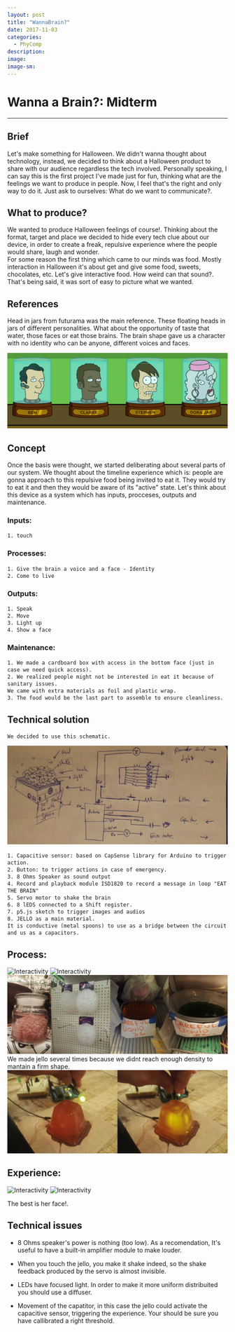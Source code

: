 ```yaml
---
layout: post
title: "WannaBrain?"
date: 2017-11-03
categories: 
  - PhyComp
description: 
image: 
image-sm:
---
```


# Wanna a Brain?: Midterm
------


## Brief

Let's make something for Halloween. We didn't wanna thought about technology, instead, we decided to think about a Halloween product to share with our audience regardless the tech involved. Personally speaking, I can say this is the first project I've made just for fun, thinking what are the feelings we want to produce in people. Now, I feel that's the right and only way to do it. Just ask to ourselves: What do we want to communicate?. 

## What to produce?

We wanted to produce Halloween feelings of course!. Thinking about the format, target and place we decided to hide every tech clue about our device, in order to create a freak, repulsive experience where the people would share, laugh and wonder.  
For some reason the first thing which came to our minds was food. Mostly interaction in Halloween it's about get and give some food, sweets, chocolates, etc. Let's give interactive food. How weird can that sound?. That's being said, it was sort of easy to picture what we wanted. 

## References

Head in jars from futurama was the main reference. These floating heads in jars of different personalities. What about the opportunity of taste that water, those faces or eat those brains. The brain shape gave us a character with no identity who can be anyone, different voices and faces.

![Interactivity](/assets/wannaBrain07.png)

## Concept

Once the basis were thought, we started deliberating about several parts of our system. We thought about the timeline experience which is: people are gonna approach to this repulsive food being invited to eat it. They would try to eat it and then they would be aware of its "active" state.
Let's think about this device as a system which has inputs, procceses, outputs and maintenance.

### Inputs:
	1. touch

### Processes:
	1. Give the brain a voice and a face - Identity
	2. Come to live 

### Outputs:
	1. Speak
	2. Move
	3. Light up
	4. Show a face

### Maintenance:
	1. We made a cardboard box with access in the bottom face (just in case we need quick access).
	2. We realized people might not be interested in eat it because of sanitary issues. 
	We came with extra materials as foil and plastic wrap.
	3. The food would be the last part to assemble to ensure cleanliness.

## Technical solution
	
	We decided to use this schematic.

![Interactivity](/assets/wannaBrain06.jpeg)

	1. Capacitive sensor: based on CapSense library for Arduino to trigger action.
	2. Button: to trigger actions in case of emergency.
	3. 8 Ohms Speaker as sound output
	4. Record and playback module ISD1820 to record a message in loop "EAT THE BRAIN"
	5. Servo motor to shake the brain
	6. 8 lEDS connected to a Shift register.
	7. p5.js sketch to trigger images and audios
	8. JELLO as a main material. 
	It is conductive (metal spoons) to use as a bridge between the circuit and us as a capacitors.


## Process:
![Interactivity](/assets/wannaBrain02.png)
![Interactivity](/assets/wannaBrain03.gif)
![Interactivity](/assets/wannaBrain04.png)
We made jello several times because we didnt reach enough density to mantain a firm shape.
![Interactivity](/assets/wannaBrain05.jpeg)

## Experience:
![Interactivity](/assets/wannaBrain.png)
![Interactivity](/assets/wannaBrain01.png)

The best is her face!. 

## Technical issues

- 8 Ohms speaker's power is nothing (too low). As a recomendation, It's useful to have a built-in amplifier module to make louder.

- When you touch the jello, you make it shake indeed, so the shake feedback produced by the servo is almost invisible.

- LEDs have focused light. In order to make it more uniform distribuited you should use a diffuser.

- Movement of the capatitor, in this case the jello could activate the capacitive sensor, triggering the experience. Your should be sure you have callibrated a right threshold.
